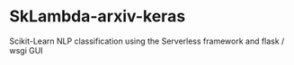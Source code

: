 # SkLambda-arxiv-keras
Scikit-Learn NLP classification using the Serverless framework and flask / wsgi GUI 
